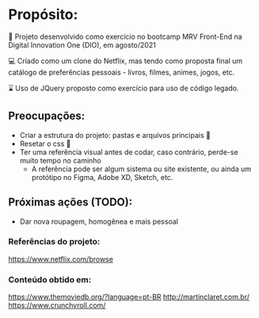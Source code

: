 # Propósito:

 :book: Projeto desenvolvido como exercício no bootcamp MRV Front-End na Digital Innovation One (DIO), em agosto/2021 

:computer: Criado como um clone do Netflix, mas tendo como proposta final um catálogo de preferências pessoais - livros, filmes, animes, jogos, etc.

:hourglass: Uso de JQuery proposto como exercício para uso de código legado.

## Preocupações:

- Criar a estrutura do projeto: pastas e arquivos principais :file_folder:
- Resetar o css :art:
- Ter uma referência visual antes de codar, caso contrário, perde-se muito tempo no caminho
    - A referência pode ser algum sistema ou site existente, ou ainda um protótipo no Figma, Adobe XD, Sketch, etc.

## Próximas ações (TODO):

- Dar nova roupagem, homogênea e mais pessoal

### Referências do projeto: 

https://www.netflix.com/browse

### Conteúdo obtido em: 
https://www.themoviedb.org/?language=pt-BR
http://martinclaret.com.br/
https://www.crunchyroll.com/